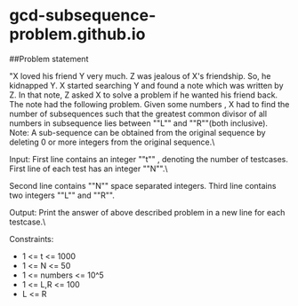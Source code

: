 # gcd-subsequence-problem.github.io

##Problem statement

"X loved his friend Y very much. Z was jealous of X's friendship. So, he kidnapped Y. X started searching Y and found a note which was written by Z. In that note, Z asked X to solve a problem if he wanted his friend back. The note had the following problem. Given some numbers , X had to find the number of subsequences such that the greatest common divisor of all numbers in subsequence lies between ""L"" and ""R""(both inclusive). Note: A sub-sequence can be obtained from the original sequence by deleting 0 or more integers from the original sequence.\

Input:
First line contains an integer ""t"" , denoting the number of testcases. First line of each test has an integer ""N"".\ 

Second line contains ""N"" space separated integers. Third line contains two integers ""L"" and ""R"".


Output:
Print the answer of above described problem in a new line for each testcase.\

Constraints:
- 1 <= t <= 1000
- 1 <= N <= 50
- 1 <= numbers <= 10^5
- 1 <= L,R <= 100
- L <= R
